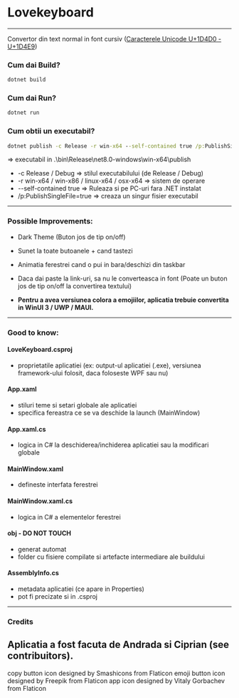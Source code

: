 # Lovekeyboard
---
Convertor din text normal in font cursiv ([Caracterele Unicode U+1D4D0 - U+1D4E9](https://www.compart.com/en/unicode/block/U+1D4D0))

### Cum dai Build?
```cmd
dotnet build
```

### Cum dai Run?
```cmd
dotnet run
```

### Cum obtii un executabil?
```cmd
dotnet publish -c Release -r win-x64 --self-contained true /p:PublishSingleFile=true
```
=> executabil in .\bin\Release\net8.0-windows\win-x64\publish

- -c Release / Debug                            => stilul executabilului (de Release / Debug)
- -r win-x64 / win-x86 / linux-x64 / osx-x64    => sistem de operare
- --self-contained true                         => Ruleaza si pe PC-uri fara .NET instalat 
- /p:PublishSingleFile=true                     => creaza un singur fisier executabil

---
### Possible Improvements:
- Dark Theme (Buton jos de tip on/off)
- Sunet la toate butoanele + cand tastezi
- Animatia ferestrei cand o pui in bara/deschizi din taskbar
- Daca dai paste la link-uri, sa nu le converteasca in font (Poate un buton jos de tip on/off la convertirea textului)

- **Pentru a avea versiunea colora a emojiilor, aplicatia trebuie convertita in WinUI 3 / UWP / MAUI.**

---
### Good to know:
#### LoveKeyboard.csproj
- proprietatile aplicatiei (ex: output-ul aplicatiei (.exe), versiunea framework-ului folosit, daca foloseste WPF sau nu)

#### App.xaml
- stiluri teme si setari globale ale aplicatiei
- specifica fereastra ce se va deschide la launch (MainWindow)
#### App.xaml.cs
- logica in C# la deschiderea/inchiderea aplicatiei sau la modificari globale

#### MainWindow.xaml
- defineste interfata ferestrei
#### MainWindow.xaml.cs
- logica in C# a elementelor ferestrei

#### obj - DO NOT TOUCH
- generat automat
- folder cu fisiere compilate si artefacte intermediare ale buildului

#### AssemblyInfo.cs
- metadata aplicatiei (ce apare in Properties)
- pot fi precizate si in .csproj

---
### Credits
Aplicatia a fost facuta de Andrada si Ciprian (see contribuitors).
---
copy button icon designed by Smashicons from Flaticon
emoji button icon designed by Freepik from Flaticon
app icon designed by Vitaly Gorbachev from Flaticon